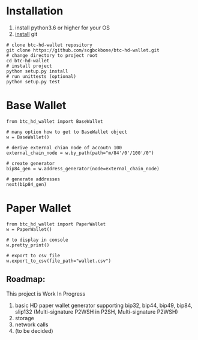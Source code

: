 # Installation
1. install python3.6 or higher for your OS
2. [install](https://www.linode.com/docs/development/version-control/how-to-install-git-on-linux-mac-and-windows/) git 
```shell script
# clone btc-hd-wallet repository
git clone https://github.com/scgbckbone/btc-hd-wallet.git
# change directory to project root
cd btc-hd-wallet
# install project
python setup.py install
# run unittests (optional)
python setup.py test
```

# Base Wallet
```python3
from btc_hd_wallet import BaseWallet

# many option how to get to BaseWallet object
w = BaseWallet()

# derive external chian node of accoutn 100
external_chain_node = w.by_path(path="m/84'/0'/100'/0")

# create generator
bip84_gen = w.address_generator(node=external_chain_node)

# generate addresses
next(bip84_gen)
```

# Paper Wallet
```python3
from btc_hd_wallet import PaperWallet
w = PaperWallet()

# to display in console
w.pretty_print()

# export to csv file
w.export_to_csv(file_path="wallet.csv")
```

## Roadmap:
This project is Work In Progress
1. basic HD paper wallet generator supporting bip32, bip44, bip49, bip84, slip132 (Multi-signature P2WSH in P2SH, Multi-signature P2WSH)
2. storage
3. network calls 
4. (to be decided)
